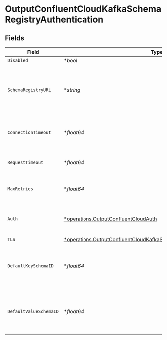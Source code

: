 # OutputConfluentCloudKafkaSchemaRegistryAuthentication


## Fields

| Field                                                                                                                                                               | Type                                                                                                                                                                | Required                                                                                                                                                            | Description                                                                                                                                                         |
| ------------------------------------------------------------------------------------------------------------------------------------------------------------------- | ------------------------------------------------------------------------------------------------------------------------------------------------------------------- | ------------------------------------------------------------------------------------------------------------------------------------------------------------------- | ------------------------------------------------------------------------------------------------------------------------------------------------------------------- |
| `Disabled`                                                                                                                                                          | **bool*                                                                                                                                                             | :heavy_minus_sign:                                                                                                                                                  | N/A                                                                                                                                                                 |
| `SchemaRegistryURL`                                                                                                                                                 | **string*                                                                                                                                                           | :heavy_minus_sign:                                                                                                                                                  | URL for accessing the Confluent Schema Registry. Example: http://localhost:8081. To connect over TLS, use https instead of http.                                    |
| `ConnectionTimeout`                                                                                                                                                 | **float64*                                                                                                                                                          | :heavy_minus_sign:                                                                                                                                                  | Maximum time to wait for a Schema Registry connection to complete successfully                                                                                      |
| `RequestTimeout`                                                                                                                                                    | **float64*                                                                                                                                                          | :heavy_minus_sign:                                                                                                                                                  | Maximum time to wait for the Schema Registry to respond to a request                                                                                                |
| `MaxRetries`                                                                                                                                                        | **float64*                                                                                                                                                          | :heavy_minus_sign:                                                                                                                                                  | Maximum number of times to try fetching schemas from the Schema Registry                                                                                            |
| `Auth`                                                                                                                                                              | [*operations.OutputConfluentCloudAuth](../../models/operations/outputconfluentcloudauth.md)                                                                         | :heavy_minus_sign:                                                                                                                                                  | Credentials to use when authenticating with the schema registry using basic HTTP authentication                                                                     |
| `TLS`                                                                                                                                                               | [*operations.OutputConfluentCloudKafkaSchemaRegistryTLSSettingsClientSide](../../models/operations/outputconfluentcloudkafkaschemaregistrytlssettingsclientside.md) | :heavy_minus_sign:                                                                                                                                                  | N/A                                                                                                                                                                 |
| `DefaultKeySchemaID`                                                                                                                                                | **float64*                                                                                                                                                          | :heavy_minus_sign:                                                                                                                                                  | Used when __keySchemaIdOut is not present, to transform key values, leave blank if key transformation is not required by default.                                   |
| `DefaultValueSchemaID`                                                                                                                                              | **float64*                                                                                                                                                          | :heavy_minus_sign:                                                                                                                                                  | Used when __valueSchemaIdOut is not present, to transform _raw, leave blank if value transformation is not required by default.                                     |
